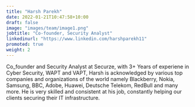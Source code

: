 ```yaml
---
title: "Harsh Parekh"
date: 2022-01-21T10:47:58+10:00
draft: false
image: "images/team/image1.png"
jobtitle: "Co-founder, Security Analyst"
linkedinurl: "https://www.linkedin.com/harshparekh11"
promoted: true
weight: 2
---
```


Co_founder and Security Analyst at Securze, with 3+ Years of experiene in Cyber Security, WAPT and VAPT, Harsh is acknowledged by various top companies and organizations of the world namely Blackberry, Nokia, Samsung, BBC, Adobe, Huawei, Deutsche Telekom, RedBull and many more. He is very skilled and consistent at his job, constantly helping our clients securing their IT infrastructure. 

<!--WhatsApp-->
<script>
(function (w, d, s, u) {
w.gbwawc = {
url: u,
options: {
        waId: "+918451073938",
        siteName: "Securze",
        siteTag: "Online",
        siteLogo: "https://raw.githubusercontent.com/securze/company/main/images/logo/logo-hd-removebg.png",
        widgetPosition: "RIGHT",
        triggerMessage: "",
        welcomeMessage: "Hello!👋How can I help you?",
        brandColor: "#25D366",
        messageText: "",
        replyOptions: ['','',''],
    },
};
var h = d.getElementsByTagName(s)[0],
j = d.createElement(s);
j.async = true;
j.src = u + "/whatsapp-widget.min.js?_=" + Math.random();
h.parentNode.insertBefore(j, h);
})(window, document, "script", "https://waw.gallabox.com");
</script>

